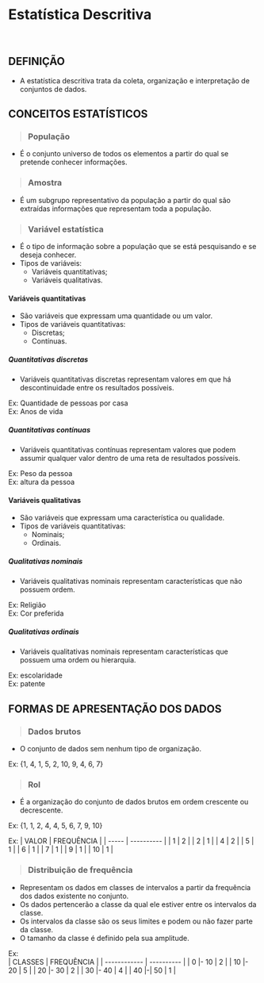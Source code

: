 # Estatística Descritiva

<br>

## DEFINIÇÃO
* A estatística descritiva trata da coleta, organização e interpretação de conjuntos de dados.

## CONCEITOS ESTATÍSTICOS

> ### População
* É o conjunto universo de todos os elementos a partir do qual se pretende conhecer informações.

> ### Amostra
* É um subgrupo representativo da população a partir do qual são extraídas informações que representam toda a população.

> ### Variável estatística
* É o tipo de informação sobre a população que se está pesquisando e se deseja conhecer.
* Tipos de variáveis:
  - Variáveis quantitativas;
  - Variáveis qualitativas.

#### Variáveis quantitativas
* São variáveis que expressam uma quantidade ou um valor.
* Tipos de variáveis quantitativas:
  - Discretas;
  - Contínuas.

##### Quantitativas discretas
* Variáveis quantitativas discretas representam valores em que há descontinuidade entre os resultados possíveis.

Ex: Quantidade de pessoas por casa  
Ex: Anos de vida

##### Quantitativas contínuas
* Variáveis quantitativas contínuas representam valores que podem assumir qualquer valor dentro de uma reta de resultados possíveis.

Ex: Peso da pessoa  
Ex: altura da pessoa  

#### Variáveis qualitativas
* São variáveis que expressam uma característica ou qualidade.
* Tipos de variáveis quantitativas:
  - Nominais;
  - Ordinais.

##### Qualitativas nominais
* Variáveis qualitativas nominais representam características que não possuem ordem.

Ex: Religião  
Ex: Cor preferida  

##### Qualitativas ordinais
* Variáveis qualitativas nominais representam características que possuem uma ordem ou hierarquia.

Ex: escolaridade      
Ex: patente      

## FORMAS DE APRESENTAÇÃO DOS DADOS

> ### Dados brutos
* O conjunto de dados sem nenhum tipo de organização.

Ex: {1, 4, 1, 5, 2, 10, 9, 4, 6, 7}  

> ### Rol
* É a organização do conjunto de dados brutos em ordem crescente ou decrescente.

Ex: {1, 1, 2, 4, 4, 5, 6, 7, 9, 10}  

Ex:
| VALOR | FREQUÊNCIA |
| ----- | ---------- |
| 1     | 2          |
| 2     | 1          |
| 4     | 2          |
| 5     | 1          |
| 6     | 1          |
| 7     | 1          |
| 9     | 1          |
| 10    | 1          |

> ### Distribuição de frequência
* Representam os dados em classes de intervalos a partir da frequência dos dados existente no conjunto. 
* Os dados pertencerão a classe da qual ele estiver entre os intervalos da classe.
* Os intervalos da classe são os seus limites e podem ou não fazer parte da classe.
* O tamanho da classe é definido pela sua amplitude.

Ex:  
| CLASSES      | FREQUÊNCIA |
| ------------ | ---------- |
| 0  \|- 10    | 2          |
| 10 \|- 20    | 5          |
| 20 \|- 30    | 2          |
| 30 \|- 40    | 4          |
| 40 \|-\| 50  | 1          |
